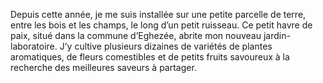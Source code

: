 Depuis cette année, je me suis installée sur une petite parcelle de terre, entre les bois et les champs, le long d’un petit ruisseau. Ce petit havre de paix, situé dans la commune d’Eghezée, abrite mon nouveau jardin-laboratoire. J’y cultive plusieurs dizaines de variétés de plantes aromatiques, de fleurs comestibles et de petits fruits savoureux à la recherche des meilleures saveurs à partager.

